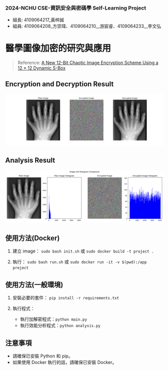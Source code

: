 ### 2024-NCHU CSE-資訊安全與密碼學 Self-Learning Project
* 組長: 4109064217_黃梓誠
* 組員: 4109064208_方崇瑋、4109064210__游宸睿、4109064233__李文弘


# 醫學圖像加密的研究與應用
> Reference:  [A New 12-Bit Chaotic Image Encryption Scheme Using a 12 × 12 Dynamic S-Box](https://ieeexplore.ieee.org/document/10460526)

## Encryption and Decryption Result
![image](./result/result.png)

## Analysis Result
![image](./result/analysis.png)

## 使用方法(Docker)
1. 建立 image：
    `sudo bash init.sh` 或 `sudo docker build -t project .`

2. 執行：
    `sudo bash run.sh` 或 `sudo docker run -it -v $(pwd):/app project`

## 使用方法(一般環境)
1. 安裝必要的套件：
    `pip install -r requirements.txt`

2. 執行程式：
    * 執行加解密程式：`python main.py`
    * 執行效能分析程式：`python analysis.py`

## 注意事項
- 請確保已安裝 Python 和 pip。
- 如果使用 Docker 執行的話，請確保已安裝 Docker。
